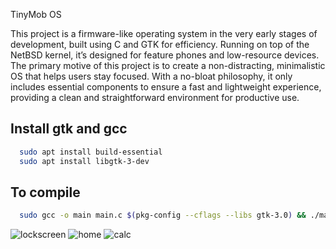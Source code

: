 TinyMob OS 


This project is a firmware-like operating system in the very early stages of development, built using C and GTK for efficiency. Running on top of the NetBSD kernel, it’s designed for feature phones and low-resource devices. The primary motive of this project is to create a non-distracting, minimalistic OS that helps users stay focused. With a no-bloat philosophy, it only includes essential components to ensure a fast and lightweight experience, providing a clean and straightforward environment for productive use.

## Install gtk and gcc



```bash
  sudo apt install build-essential
  sudo apt install libgtk-3-dev

```



    
## To compile 



```bash
  sudo gcc -o main main.c $(pkg-config --cflags --libs gtk-3.0) && ./main![calc](https://github.com/user-attachments/assets/586d2b6c-8ddf-423d-9dee-c1af6a8e8595)


```

![lockscreen](https://github.com/user-attachments/assets/826ba1b3-9524-49cc-924d-d38813971b33)
![home](https://github.com/user-attachments/assets/208b0943-14d7-4de7-a3ad-b183e6e49df7)
![calc](https://github.com/user-attachments/assets/624da745-c810-48b8-95f4-4aa38ac4ab01)
